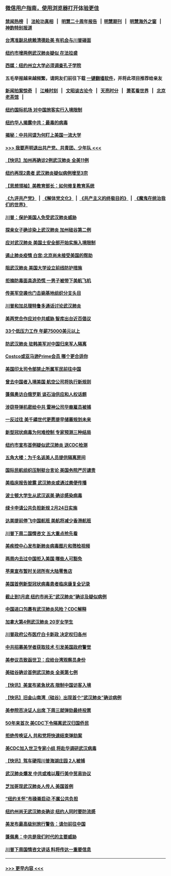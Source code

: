 ### [微信用户指南，使用浏览器打开体验更佳](https://github.com/gfw-breaker/banned-news1/blob/master/indexes/wechat-guide.md?t=0)
#### [禁闻热榜](热点新闻.md?t=0)  &nbsp;&nbsp;|&nbsp;&nbsp; [法轮功真相](https://github.com/gfw-breaker/truth/blob/master/README.md?t=0) &nbsp;&nbsp;|&nbsp;&nbsp; [明慧二十周年报告](https://github.com/gfw-breaker/mh-reports/blob/master/README.md?t=0) &nbsp;&nbsp;|&nbsp;&nbsp;[明慧期刊](https://github.com/gfw-breaker/mh-qikan) &nbsp;&nbsp;|&nbsp;&nbsp; [明慧海外之窗](https://github.com/gfw-breaker/mh-news/blob/master/README.md?t=0) &nbsp;&nbsp;|&nbsp;&nbsp; [神韵特别报道](https://github.com/gfw-breaker/mh-news/blob/master/shenyun.md?t=0)
#### [台湾准副总统赖清德赴美 有机会与川普碰面](../pages/nsc412/n11841332.md?t=02032033) 
#### [纽约市增两例武汉肺炎疑似 在法拉盛](../pages/nsc412/n11840625.md?t=02032033) 
#### [西媒：纽约州立大学必须调查孔子学院](../pages/nsc412/n11840637.md?t=02032033) 
#### 五毛举报越来越频繁，请网友们前往下载 [一键翻墙软件](https://github.com/gfw-breaker/ssr-accounts)，并将此项目推荐给亲友
#### [新闻拍案惊奇](https://github.com/gfw-breaker/banned-news1/blob/master/pages/link4.md) &nbsp;&nbsp;|&nbsp;&nbsp; [江峰时刻](https://github.com/gfw-breaker/banned-news1/blob/master/pages/link4.md) &nbsp;&nbsp;|&nbsp;&nbsp; [文昭谈古论今](https://github.com/gfw-breaker/banned-news1/blob/master/pages/link4.md) &nbsp;&nbsp;|&nbsp;&nbsp; [天亮时分](https://github.com/gfw-breaker/banned-news1/blob/master/pages/link4.md) &nbsp;&nbsp;|&nbsp;&nbsp; [萧茗看世界](https://github.com/gfw-breaker/banned-news1/blob/master/pages/link4.md) &nbsp;&nbsp;|&nbsp;&nbsp; [北京老茶馆](https://github.com/gfw-breaker/banned-news1/blob/master/pages/link4.md) &nbsp;&nbsp;|&nbsp;&nbsp; 
#### [纽约国际机场  对中国旅客实行入境限制](../pages/nsc412/n11840619.md?t=02032033) 
#### [纽约华人揭露中共：最毒的病毒](../pages/nsc412/n11840631.md?t=02032033) 
#### [揭秘：中共间谍为何盯上美国一流大学](../pages/nsc412/n11840270.md?t=02032033) 
#### [>>> 我要声明退出共产党、共青团、少年队 <<<](https://github.com/begood0513/goodnews/blob/master/quit/letter.md) 
#### [【快讯】加州再确诊2例武汉肺炎 全美11例](../pages/nsc412/n11840339.md?t=02032033) 
#### [纽约再现2患者 武汉肺炎疑似病例增至3宗](../pages/nsc412/n11840010.md?t=02032033) 
#### [【思想领袖】美教育部长：如何修复教育系统](../pages/nsc412/n11690865.md?t=02032033) 
#### [《九评共产党》](https://github.com/begood0513/9ping.md/blob/master/README.md) &nbsp;|&nbsp; [《解体党文化》](../../../../jtdwh.md/blob/master/README.md)  &nbsp;|&nbsp; [《共产主义的终极目的》](../../../../gczydzjmd.md/blob/master/README.md) &nbsp;|&nbsp; [《魔鬼在统治我们的世界》](../../../../mgztzwmdsj.md/blob/master/README.md) 
#### [川普：保护美国人免受武汉肺炎威胁](../pages/nsc412/n11839718.md?t=02032033) 
#### [探亲女子确诊染上武汉肺炎 加州硅谷第二例](../pages/nsc412/n11839784.md?t=02032033) 
#### [应对武汉肺炎 美国土安全部开始实施入境限制](../pages/nsc412/n11839729.md?t=02032033) 
#### [遏止肺炎疫情 白宫:北京尚未接受美国的帮助](../pages/nsc412/n11839660.md?t=02032033) 
#### [阻武汉肺炎 美国大学设立前线防护措施](../pages/nsc412/n11839479.md?t=02032033) 
#### [拒摘防毒面具造恐慌 一男子被带下美航飞机](../pages/nsc412/n11839455.md?t=02032033) 
#### [传美军空袭也门击毙基地组织分支头目](../pages/nsc412/n11839210.md?t=02032033) 
#### [川普和加总理特鲁多通话讨论武汉肺炎](../pages/nsc412/n11839128.md?t=02032033) 
#### [美两党合作应对中共威胁 智库出台近百倡议](../pages/nsc412/n11838437.md?t=02032033) 
#### [33个低压力工作 年薪75000美元以上](../pages/nsc412/n11834441.md?t=02032033) 
#### [防武汉肺炎 驻韩美军对中国归来军人隔离](../pages/nsc412/n11838970.md?t=02032033) 
#### [Costco或亚马逊Prime会员 哪个更合适你](../pages/nsc412/n11834459.md?t=02032033) 
#### [美国印太司令部禁止所属军民前往中国](../pages/nsc412/n11838418.md?t=02032033) 
#### [曾去中国者入境美国 航空公司将执行新规则](../pages/nsc412/n11838375.md?t=02032033) 
#### [蓬佩奥访白俄罗斯 谈石油供应和人权话题](../pages/nsc412/n11838242.md?t=02032033) 
#### [涉窃导弹机密给中共 雷神公司华裔雇员被捕](../pages/nsc412/n11838129.md?t=02032033) 
#### [一反过往 美千禧世代更愿提早储蓄规划未来](../pages/nsc412/n11837601.md?t=02032033) 
#### [新型冠状病毒为何难控制 专家预测三种结局](../pages/nsc412/n11838002.md?t=02032033) 
#### [纽约市宣布首例疑似武汉肺炎 送CDC检测](../pages/nsc412/n11837852.md?t=02032033) 
#### [五角大楼：为千名返美人员提供隔离房间](../pages/nsc412/n11837831.md?t=02032033) 
#### [国际民航组织压制挺台言论 美国务院严厉谴责](../pages/nsc412/n11837791.md?t=02032033) 
#### [美临床报告披露 武汉肺炎或通过粪便传播](../pages/nsc412/n11837626.md?t=02032033) 
#### [波士顿大学生从武汉返美 确诊感染病毒](../pages/nsc412/n11837580.md?t=02032033) 
#### [绿卡申请公共负担新规 2月24日实施](../pages/nsc412/n11836634.md?t=02032033) 
#### [达美提前停飞中国航班 美航将减少香港航班](../pages/nsc412/n11837649.md?t=02032033) 
#### [川普下周二国情咨文 五大重点抢先看](../pages/nsc412/n11837512.md?t=02032033) 
#### [美疾控中心发布新肺炎病毒图片和筛检视频](../pages/nsc412/n11837491.md?t=02032033) 
#### [两周内去过中国拒入美国 哪些人可豁免](../pages/nsc412/n11837400.md?t=02032033) 
#### [苹果宣布暂时关闭所有大陆零售店](../pages/nsc412/n11837097.md?t=02032033) 
#### [美国首例新型冠状病毒患者临床康复全记录](../pages/nsc412/n11836513.md?t=02032033) 
#### [截止到1月底  纽约市尚无“武汉肺炎”确诊及疑似病例](../pages/nsc412/n11836657.md?t=02032033) 
#### [中国进口包裹有武汉肺炎风险？CDC解释](../pages/nsc412/n11836321.md?t=02032033) 
#### [加拿大第4例武汉肺炎 20岁女学生](../pages/nsc412/n11836537.md?t=02032033) 
#### [川普政府公布医疗白卡新政 决定权归各州](../pages/nsc412/n11836336.md?t=02032033) 
#### [中共招募美学者获取技术 引发美国政府警觉](../pages/nsc412/n11836277.md?t=02032033) 
#### [美参议员致函世卫：应给台湾观察员身份](../pages/nsc412/n11836183.md?t=02032033) 
#### [美硅谷确诊首例武汉肺炎 全美第七例](../pages/nsc412/n11836093.md?t=02032033) 
#### [【快讯】美宣布紧急状态 限制中国访客入境](../pages/nsc412/n11836030.md?t=02032033) 
#### [【快讯】旧金山南湾（硅谷）出现首个“武汉肺炎”确诊病例](../pages/nsc412/n11836084.md?t=02032033) 
#### [美参院否决证人出席 下周三就弹劾最终投票](../pages/nsc412/n11835900.md?t=02032033) 
#### [50年来首次 美CDC下令隔离武汉归国侨民](../pages/nsc412/n11835854.md?t=02032033) 
#### [拒绝传唤证人 共和党将快速结束弹劾案](../pages/nsc412/n11835573.md?t=02032033) 
#### [美CDC加入世卫专家小组 将赴华调研武汉病毒](../pages/nsc412/n11835584.md?t=02032033) 
#### [【快讯】驾车硬闯川普海湖庄园 2人被捕](../pages/nsc412/n11835785.md?t=02032033) 
#### [武汉肺炎爆发 中共或难以履行美中贸易协议](../pages/nsc412/n11834752.md?t=02032033) 
#### [芝加哥现武汉肺炎人传人 美国首例](../pages/nsc412/n11834730.md?t=02032033) 
#### [“纽约关怀”布碌崙启动  不属公共负担](../pages/nsc412/n11834269.md?t=02032033) 
#### [纽约州尚无武汉肺炎确诊  纽约人同时要防流感](../pages/nsc412/n11834247.md?t=02032033) 
#### [美发布最高级别旅行警告：请勿前往中国](../pages/nsc412/n11834038.md?t=02032033) 
#### [蓬佩奥：中共是我们时代的主要威胁](../pages/nsc412/n11833434.md?t=02032033) 
#### [川普下周国情咨文讲话 料将传达一重要信息](../pages/nsc412/n11833714.md?t=02032033) 

----
#### [ >>> 更早内容 <<< ](../indexes/nsc412-earlier.md)
